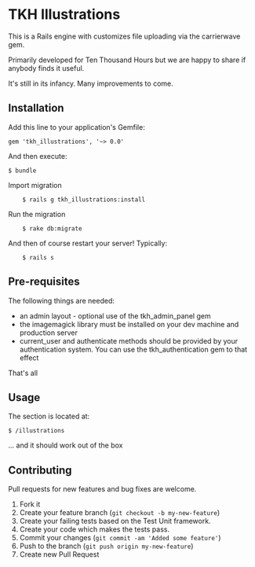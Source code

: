 # TKH Illustrations

This is a Rails engine with customizes file uploading via the carrierwave gem.

Primarily developed for Ten Thousand Hours but we are happy to share if anybody finds it useful.

It's still in its infancy. Many improvements to come.

## Installation

Add this line to your application's Gemfile:

    gem 'tkh_illustrations', '~> 0.0'

And then execute:

    $ bundle

Import migration

		$ rails g tkh_illustrations:install

Run the migration

		$ rake db:migrate

And then of course restart your server! Typically:

		$ rails s


## Pre-requisites


The following things are needed:

* an admin layout - optional use of the tkh_admin_panel gem
* the imagemagick library must be installed on your dev machine and production server
* current_user and authenticate methods should be provided by your authentication system. You can use the tkh_authentication gem to that effect

That's all


## Usage


The section is located at:

    $ /illustrations

... and it should work out of the box


## Contributing

Pull requests for new features and bug fixes are welcome.

1. Fork it
2. Create your feature branch (`git checkout -b my-new-feature`)
3. Create your failing tests based on the Test Unit framework.
4. Create your code which makes the tests pass.
5. Commit your changes (`git commit -am 'Added some feature'`)
6. Push to the branch (`git push origin my-new-feature`)
7. Create new Pull Request
